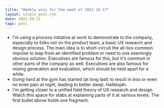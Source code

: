 ```yaml
---
title: "Weekly wins for the week of 2022 10 17"
layout: single_post.njk
date: 2022-10-22
tags: post
---
```

- I'm using a process initiative at work to demonstrate to the company, especially to folks not on the product team, a basic UX research and design process. The main idea is to short-circuit the all-too-common impulse to leap from an identified problem or need to one seemingly obvious solution. Executives are famous for this, but it's common in other parts of the company as well. Executives are also famous for mixing generation and evaluation, which should be held apart for a while.
- Going hard at the gym has started (at long last) to result in _less_ or even _no_ knee pain at night, leading to better sleep. Hallelujah.
- I'm getting closer to a unified field theory of UX research and design. Watch this space for stabs at explaining parts of it at various levels. The first bullet above holds one fragment.
